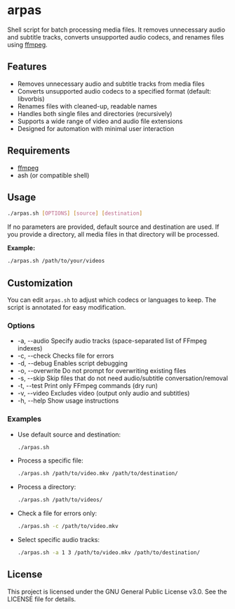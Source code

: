 # arpas

Shell script for batch processing media files. It removes unnecessary audio and subtitle tracks, converts unsupported audio codecs, and renames files using [ffmpeg](https://ffmpeg.org/).

## Features

- Removes unnecessary audio and subtitle tracks from media files
- Converts unsupported audio codecs to a specified format (default: libvorbis)
- Renames files with cleaned-up, readable names
- Handles both single files and directories (recursively)
- Supports a wide range of video and audio file extensions
- Designed for automation with minimal user interaction

## Requirements

- [ffmpeg](https://ffmpeg.org/)
- ash (or compatible shell)

## Usage

```sh
./arpas.sh [OPTIONS] [source] [destination]
```

If no parameters are provided, default source and destination are used.
If you provide a directory, all media files in that directory will be processed.

**Example:**

```bash
./arpas.sh /path/to/your/videos
```

## Customization

You can edit `arpas.sh` to adjust which codecs or languages to keep. The script is annotated for easy modification.

### Options

- -a, --audio         Specify audio tracks (space-separated list of FFmpeg indexes)
- -c, --check         Checks file for errors
- -d, --debug         Enables script debugging
- -o, --overwrite     Do not prompt for overwriting existing files
- -s, --skip          Skip files that do not need audio/subtitle conversation/removal
- -t, --test          Print only FFmpeg commands (dry run)
- -v, --video         Excludes video (output only audio and subtitles)
- -h, --help          Show usage instructions

### Examples

- Use default source and destination:
  ```sh
  ./arpas.sh
  ```

- Process a specific file:
  ```sh
  ./arpas.sh /path/to/video.mkv /path/to/destination/
  ```

- Process a directory:
  ```sh
  ./arpas.sh /path/to/videos/
  ```

- Check a file for errors only:
  ```sh
  ./arpas.sh -c /path/to/video.mkv
  ```

- Select specific audio tracks:
  ```sh
  ./arpas.sh -a 1 3 /path/to/video.mkv /path/to/destination/
  ```

## License

This project is licensed under the GNU General Public License v3.0. See the LICENSE file for details.
